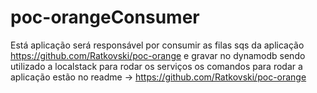 # poc-orangeConsumer

Está aplicação será responsável por consumir as filas sqs da aplicação https://github.com/Ratkovski/poc-orange e gravar no dynamodb sendo utilizado a localstack para rodar os serviços os comandos para rodar a aplicação estão no readme -> https://github.com/Ratkovski/poc-orange
